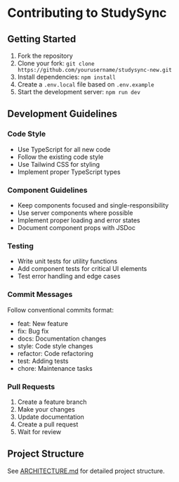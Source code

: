 # Contributing to StudySync

## Getting Started
1. Fork the repository
2. Clone your fork: `git clone https://github.com/yourusername/studysync-new.git`
3. Install dependencies: `npm install`
4. Create a `.env.local` file based on `.env.example`
5. Start the development server: `npm run dev`

## Development Guidelines

### Code Style
- Use TypeScript for all new code
- Follow the existing code style
- Use Tailwind CSS for styling
- Implement proper TypeScript types

### Component Guidelines
- Keep components focused and single-responsibility
- Use server components where possible
- Implement proper loading and error states
- Document component props with JSDoc

### Testing
- Write unit tests for utility functions
- Add component tests for critical UI elements
- Test error handling and edge cases

### Commit Messages
Follow conventional commits format:
- feat: New feature
- fix: Bug fix
- docs: Documentation changes
- style: Code style changes
- refactor: Code refactoring
- test: Adding tests
- chore: Maintenance tasks

### Pull Requests
1. Create a feature branch
2. Make your changes
3. Update documentation
4. Create a pull request
5. Wait for review

## Project Structure
See [ARCHITECTURE.md](./ARCHITECTURE.md) for detailed project structure.
